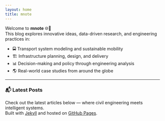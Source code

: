 ```yaml
---
layout: home
title: mnote
---
```


Welcome to **mnote** 🌐🚧  
This blog explores innovative ideas, data-driven research, and engineering practices in:

- 🚍 Transport system modeling and sustainable mobility
- 🏗️ Infrastructure planning, design, and delivery
- 📊 Decision-making and policy through engineering analysis
- 🌎 Real-world case studies from around the globe

---

### 📬 Latest Posts

Check out the latest articles below — where civil engineering meets intelligent systems.  
Built with [Jekyll](https://jekyllrb.com/) and hosted on [GitHub Pages](https://pages.github.com/).